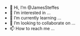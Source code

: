 - 👋 Hi, I’m @JamesSteffes
- 👀 I’m interested in ...
- 🌱 I’m currently learning ...
- 💞️ I’m looking to collaborate on ...
- 📫 How to reach me ...

<!---
JamesSteffes/JamesSteffes is a ✨ special ✨ repository because its `README.md` (this file) appears on your GitHub profile.
You can click the Preview link to take a look at your changes.
--->
